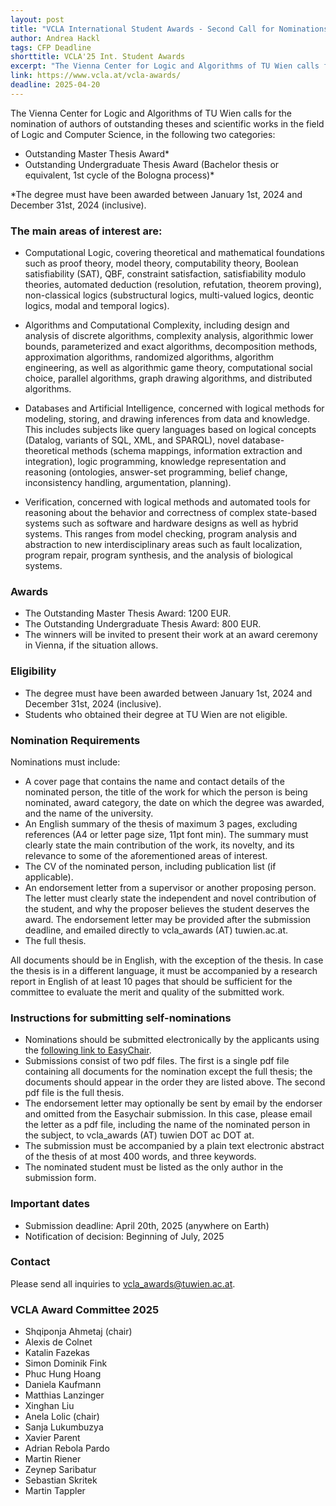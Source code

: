 ```yaml
---
layout: post
title: "VCLA International Student Awards - Second Call for Nominations"
author: Andrea Hackl
tags: CFP Deadline 
shorttitle: VCLA'25 Int. Student Awards
excerpt: "The Vienna Center for Logic and Algorithms of TU Wien calls for the nomination of authors of outstanding theses and scientific works in the field of Logic and Computer Science, in the two categories outstanding master thesis and outstanding undergraduate thesis awards. The degree must have been awarded between January 1st, 2024 and December 31st, 2024 (inclusive)."
link: https://www.vcla.at/vcla-awards/
deadline: 2025-04-20
---
```


The Vienna Center for Logic and Algorithms of TU Wien calls for the nomination of authors of outstanding theses and scientific works in the field of Logic and Computer Science, in the following two categories:
 
- Outstanding Master Thesis Award*
- Outstanding Undergraduate Thesis Award (Bachelor thesis or equivalent, 1st cycle of the Bologna process)*
 
*The degree must have been awarded between January 1st, 2024 and December 31st, 2024 (inclusive).
 
### The main areas of interest are:

- Computational Logic, covering theoretical and mathematical foundations such as proof theory, model theory, computability theory, Boolean satisfiability (SAT), QBF, constraint satisfaction, satisfiability modulo theories, automated deduction (resolution, refutation, theorem proving), non-classical logics (substructural logics, multi-valued logics, deontic logics, modal and temporal logics).

- Algorithms and Computational Complexity, including design and analysis of discrete algorithms, complexity analysis, algorithmic lower bounds, parameterized and exact algorithms, decomposition methods, approximation algorithms, randomized algorithms, algorithm engineering, as well as algorithmic game theory, computational social choice, parallel algorithms, graph drawing algorithms, and distributed algorithms.

- Databases and Artificial Intelligence, concerned with logical methods for modeling, storing, and drawing inferences from data and knowledge. This includes subjects like query languages based on logical concepts (Datalog, variants of SQL, XML, and SPARQL), novel database-theoretical methods (schema mappings, information extraction and integration), logic programming, knowledge representation and reasoning (ontologies, answer-set programming, belief change, inconsistency handling, argumentation, planning).

- Verification, concerned with logical methods and automated tools for reasoning about the behavior and correctness of complex state-based systems such as software and hardware designs as well as hybrid systems. This ranges from model checking, program analysis and abstraction to new interdisciplinary areas such as fault localization, program repair, program synthesis, and the analysis of biological systems.
 
### Awards

- The Outstanding Master Thesis Award: 1200 EUR.
- The Outstanding Undergraduate Thesis Award: 800 EUR.
- The winners will be invited to present their work at an award ceremony in Vienna, if the situation allows.
 
### Eligibility

- The degree must have been awarded between January 1st, 2024 and December 31st, 2024 (inclusive).
- Students who obtained their degree at TU Wien are not eligible.
 
### Nomination Requirements

Nominations must include:
- A cover page that contains the name and contact details of the nominated person, the title of the work for which the person is being nominated, award category, the date on which the degree was awarded, and the name of the university.
- An English summary of the thesis of maximum 3 pages, excluding references (A4 or letter page size, 11pt font min). The summary must clearly state the main contribution of the work, its novelty, and its relevance to some of the aforementioned areas of interest.
- The CV of the nominated person, including publication list (if applicable).
- An endorsement letter from a supervisor or another proposing person. The letter must clearly state the independent and novel contribution of the student, and why the proposer believes the student deserves the award. The endorsement letter may be provided after the submission deadline, and emailed directly to vcla_awards (AT) tuwien.ac.at.
- The full thesis.
 
All documents should be in English, with the exception of the thesis. In case the thesis is in a different language, it must be accompanied by a research report in English of at least 10 pages that should be sufficient for the committee to evaluate the merit and quality of the submitted work.
 
### Instructions for submitting self-nominations

- Nominations should be submitted electronically by the applicants using the [following link to EasyChair](https://easychair.org/conferences/?conf=vclaawards2025).
- Submissions consist of two pdf files. The first is a single pdf file containing all documents for the nomination except the full thesis; the documents should appear in the order they are listed above. The second pdf file is the full thesis.
- The endorsement letter may optionally be sent by email by the endorser and omitted from the Easychair submission. In this case, please email the letter as a pdf file, including the name of the nominated person in the subject, to vcla_awards (AT) tuwien DOT ac DOT at.
- The submission must be accompanied by a plain text electronic abstract of the thesis of at most 400 words, and three keywords.
- The nominated student must be listed as the only author in the submission form.
 
### Important dates

- Submission deadline: April 20th, 2025 (anywhere on Earth)
- Notification of decision: Beginning of July, 2025
 
### Contact

Please send all inquiries to vcla_awards@tuwien.ac.at.

### VCLA Award Committee 2025

- Shqiponja Ahmetaj (chair)
- Alexis de Colnet
- Katalin Fazekas
- Simon Dominik Fink
- Phuc Hung Hoang
- Daniela Kaufmann
- Matthias Lanzinger
- Xinghan Liu
- Anela Lolic (chair)
- Sanja Lukumbuzya
- Xavier Parent
- Adrian Rebola Pardo
- Martin Riener
- Zeynep Saribatur
- Sebastian Skritek
- Martin Tappler
